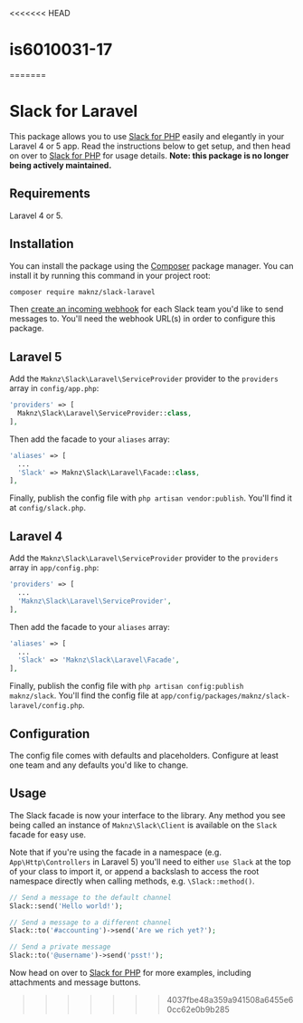<<<<<<< HEAD
# is6010031-17
=======
# Slack for Laravel

This package allows you to use [Slack for PHP](https://github.com/maknz/slack) easily and elegantly in your Laravel 4 or 5 app. Read the instructions below to get setup, and then head on over to [Slack for PHP](https://github.com/maknz/slack) for usage details. **Note: this package is no longer being actively maintained.**

## Requirements

Laravel 4 or 5.

## Installation

You can install the package using the [Composer](https://getcomposer.org/) package manager. You can install it by running this command in your project root:

```sh
composer require maknz/slack-laravel
```

Then [create an incoming webhook](https://my.slack.com/services/new/incoming-webhook) for each Slack team you'd like to send messages to. You'll need the webhook URL(s) in order to configure this package.

## Laravel 5

Add the `Maknz\Slack\Laravel\ServiceProvider` provider to the `providers` array in `config/app.php`:

```php
'providers' => [
  Maknz\Slack\Laravel\ServiceProvider::class,
],
```

Then add the facade to your `aliases` array:

```php
'aliases' => [
  ...
  'Slack' => Maknz\Slack\Laravel\Facade::class,
],
```

Finally, publish the config file with `php artisan vendor:publish`. You'll find it at `config/slack.php`.

## Laravel 4

Add the `Maknz\Slack\Laravel\ServiceProvider` provider to the `providers` array in `app/config.php`:

```php
'providers' => [
  ...
  'Maknz\Slack\Laravel\ServiceProvider',
],
```

Then add the facade to your `aliases` array:

```php
'aliases' => [
  ...
  'Slack' => 'Maknz\Slack\Laravel\Facade',
],
```

Finally, publish the config file with `php artisan config:publish maknz/slack`. You'll find the config file at `app/config/packages/maknz/slack-laravel/config.php`.

## Configuration

The config file comes with defaults and placeholders. Configure at least one team and any defaults you'd like to change.

## Usage

The Slack facade is now your interface to the library. Any method you see being called an instance of `Maknz\Slack\Client` is available on the `Slack` facade for easy use.

Note that if you're using the facade in a namespace (e.g. `App\Http\Controllers` in Laravel 5) you'll need to either `use Slack` at the top of your class to import it, or append a backslash to access the root namespace directly when calling methods, e.g. `\Slack::method()`.

```php
// Send a message to the default channel
Slack::send('Hello world!');

// Send a message to a different channel
Slack::to('#accounting')->send('Are we rich yet?');

// Send a private message
Slack::to('@username')->send('psst!');
```

Now head on over to [Slack for PHP](https://github.com/maknz/slack) for more examples, including attachments and message buttons.

>>>>>>> 4037fbe48a359a941508a6455e60cc62e0b9b285
